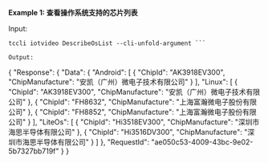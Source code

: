**Example 1: 查看操作系统支持的芯片列表**



Input: 

```
tccli iotvideo DescribeOsList --cli-unfold-argument ```

Output: 
```
{
    "Response": {
        "Data": {
            "Android": [
                {
                    "ChipId": "AK3918EV300",
                    "ChipManufacture": "安凯（广州）微电子技术有限公司"
                }
            ],
            "Linux": [
                {
                    "ChipId": "AK3918EV300",
                    "ChipManufacture": "安凯（广州）微电子技术有限公司"
                },
                {
                    "ChipId": "FH8632",
                    "ChipManufacture": "上海富瀚微电子股份有限公司"
                },
                {
                    "ChipId": "FH8852",
                    "ChipManufacture": "上海富瀚微电子股份有限公司"
                }
            ],
            "LiteOs": [
                {
                    "ChipId": "Hi3518EV300",
                    "ChipManufacture": "深圳市海思半导体有限公司"
                },
                {
                    "ChipId": "Hi3516DV300",
                    "ChipManufacture": "深圳市海思半导体有限公司"
                }
            ]
        },
        "RequestId": "ae050c53-4009-43bc-9e02-5b7327bb719f"
    }
}
```

